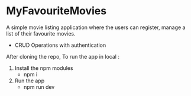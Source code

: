 # MyFavouriteMovies

A simple movie listing application where the users can register, manage a list
of their favourite movies.

- CRUD Operations with authentication

After cloning the repo, To run the app in local :
1) Install the npm modules
     - npm i
2) Run the app
     - npm run dev
